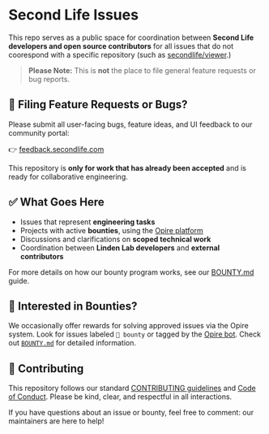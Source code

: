 # Second Life Issues

This repo serves as a public space for coordination between **Second Life developers and open source contributors** for all issues that do not coorespond with a specific repository (such as [secondlife/viewer](https://github.com/secondlife/viewer).)

> **Please Note:** This is **not** the place to file general feature requests or bug reports.

## 🚫 Filing Feature Requests or Bugs?

Please submit all user-facing bugs, feature ideas, and UI feedback to our community portal:

👉 [feedback.secondlife.com](https://feedback.secondlife.com)

This repository is **only for work that has already been accepted** and is ready for collaborative engineering.

## ✅ What Goes Here

- Issues that represent **engineering tasks**
- Projects with active **bounties**, using the [Opire platform](https://opire.dev)
- Discussions and clarifications on **scoped technical work**
- Coordination between **Linden Lab developers** and **external contributors**

For more details on how our bounty program works, see our [BOUNTY.md](./BOUNTY.md) guide.

## 💎 Interested in Bounties?

We occasionally offer rewards for solving approved issues via the Opire system. Look for issues labeled `💎 bounty` or tagged by the [Opire bot](https://opire.dev). Check out [`BOUNTY.md`](https://github.com/secondlife/.github/blob/main/BOUNTY.md) for detailed information.

## 🤝 Contributing

This repository follows our standard [CONTRIBUTING guidelines](https://github.com/secondlife/.github/blob/main/CONTRIBUTING.md) and [Code of Conduct](https://github.com/secondlife/.github/blob/main/CODE_OF_CONDUCT.md). Please be kind, clear, and respectful in all interactions.

If you have questions about an issue or bounty, feel free to comment: our maintainers are here to help!
